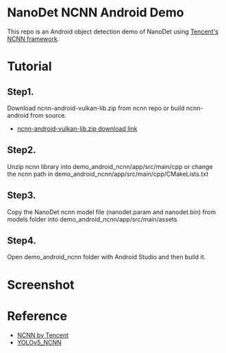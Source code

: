 # NanoDet NCNN Android Demo

This repo is an Android object detection demo of NanoDet using
[Tencent's NCNN framework](https://github.com/Tencent/ncnn).

# Tutorial

## Step1. 
Download ncnn-android-vulkan-lib.zip from ncnn repo or build ncnn-android from source.

- [ncnn-android-vulkan-lib.zip download link](https://github.com/Tencent/ncnn/releases)

## Step2.
Unzip ncnn library into demo_android_ncnn/app/src/main/cpp or change the ncnn path in demo_android_ncnn/app/src/main/cpp/CMakeLists.txt

## Step3.
Copy the NanoDet ncnn model file (nanodet.param and nanodet.bin) from models folder into demo_android_ncnn/app/src/main/assets

## Step4.
Open demo_android_ncnn folder with Android Studio and then build it.

# Screenshot



# Reference

* [NCNN by Tencent](https://github.com/tencent/ncnn)
* [YOLOv5_NCNN](https://github.com/WZTENG/YOLOv5_NCNN) 

